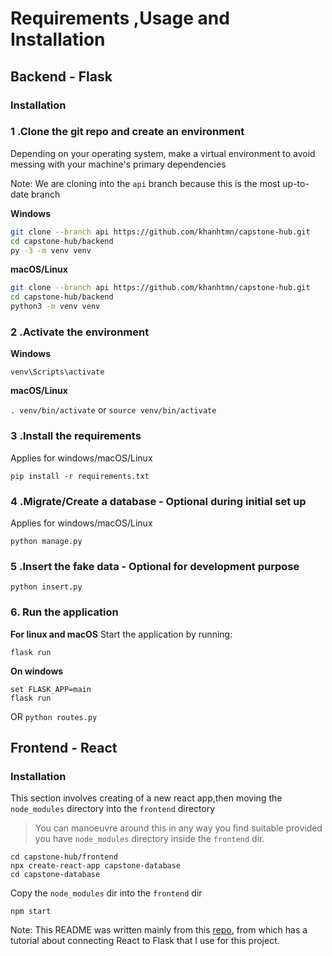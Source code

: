# Requirements ,Usage and Installation
## Backend - Flask
### Installation
                    
### 1 .Clone the git repo and create an environment 
          
Depending on your operating system, make a virtual environment to avoid messing with your machine's primary dependencies

Note: We are cloning into the `api` branch because this is the most up-to-date branch
          
**Windows**
          
```bash
git clone --branch api https://github.com/khanhtmn/capstone-hub.git
cd capstone-hub/backend
py -3 -m venv venv
```
          
**macOS/Linux**
          
```bash
git clone --branch api https://github.com/khanhtmn/capstone-hub.git
cd capstone-hub/backend
python3 -m venv venv
```

### 2 .Activate the environment
          
**Windows** 

```venv\Scripts\activate```
          
**macOS/Linux**

```. venv/bin/activate```
or
```source venv/bin/activate```

### 3 .Install the requirements

Applies for windows/macOS/Linux

```pip install -r requirements.txt```

### 4 .Migrate/Create a database - Optional during initial set up

Applies for windows/macOS/Linux

```python manage.py```

### 5 .Insert the fake data - Optional for development purpose

```python insert.py```

### 6. Run the application 

**For linux and macOS**
Start the application by running:

```flask run```

**On windows**
```
set FLASK_APP=main
flask run
```
OR 
`python routes.py`

## Frontend - React
### Installation

This section involves creating of a new react app,then moving the `node_modules` directory into the `frontend` directory

> You can manoeuvre around this in any way you find suitable provided you have `node_modules` directory inside the `frontend` dir.

```
cd capstone-hub/frontend
npx create-react-app capstone-database
cd capstone-database
```
Copy the `node_modules` dir into the `frontend` dir

`npm start`

Note: This README was written mainly from this [repo](https://github.com/Dev-Elie/Connecting-React-Frontend-to-a-Flask-Backend), from which has a tutorial about connecting React to Flask that I use for this project.
